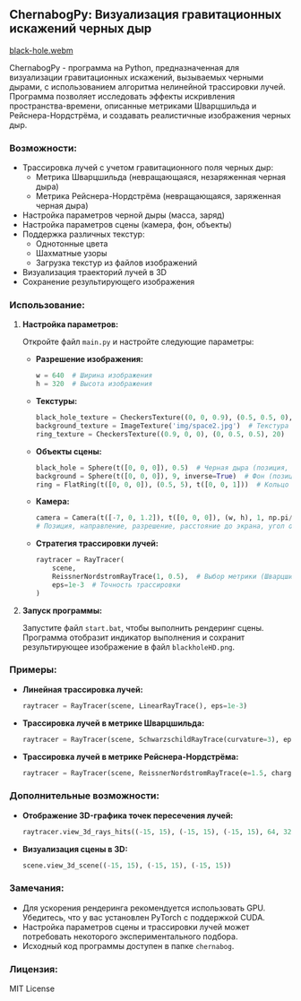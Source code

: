 ## ChernabogPy: Визуализация гравитационных искажений черных дыр

[black-hole.webm](https://github.com/viktor-akusoff/ChernabogPy/assets/124511385/76787833-fdb5-43eb-a682-10830be4ce34)

ChernabogPy - программа на Python, предназначенная для визуализации гравитационных искажений, вызываемых черными дырами, с использованием алгоритма нелинейной трассировки лучей. Программа позволяет исследовать эффекты искривления пространства-времени, описанные метриками Шварцшильда и Рейснера-Нордстрёма, и создавать реалистичные изображения черных дыр.

### Возможности:

* Трассировка лучей с учетом гравитационного поля черных дыр:
    * Метрика Шварцшильда (невращающаяся, незаряженная черная дыра)
    * Метрика Рейснера-Нордстрёма (невращающаяся, заряженная черная дыра)
* Настройка параметров черной дыры (масса, заряд)
* Настройка параметров сцены (камера, фон, объекты)
* Поддержка различных текстур:
    * Однотонные цвета
    * Шахматные узоры
    * Загрузка текстур из файлов изображений
* Визуализация траекторий лучей в 3D
* Сохранение результирующего изображения

### Использование:


1. **Настройка параметров:**

   Откройте файл `main.py` и настройте следующие параметры:

   * **Разрешение изображения:**

     ```python
     w = 640  # Ширина изображения
     h = 320  # Высота изображения
     ```

   * **Текстуры:**

     ```python
     black_hole_texture = CheckersTexture((0, 0, 0.9), (0.5, 0.5, 0), 15)  # Текстура черной дыры
     background_texture = ImageTexture('img/space2.jpg')  # Текстура фона
     ring_texture = CheckersTexture((0.9, 0, 0), (0, 0.5, 0.5), 20)  # Текстура кольца
     ```

   * **Объекты сцены:**

     ```python
     black_hole = Sphere(t([0, 0, 0]), 0.5)  # Черная дыра (позиция, радиус)
     background = Sphere(t([0, 0, 0]), 9, inverse=True)  # Фон (позиция, радиус, инвертировать)
     ring = FlatRing(t([0, 0, 0]), (0.5, 5), t([0, 0, 1]))  # Кольцо (позиция, (внутренний радиус, внешний радиус), нормаль)
     ```

   * **Камера:**

     ```python
     camera = Camera(t([-7, 0, 1.2]), t([0, 0, 0]), (w, h), 1, np.pi/3)
     # Позиция, направление, разрешение, расстояние до экрана, угол обзора
     ```

   * **Стратегия трассировки лучей:**

     ```python
     raytracer = RayTracer(
         scene,
         ReissnerNordstromRayTrace(1, 0.5),  # Выбор метрики (Шварцшильда или Рейснера-Нордстрёма)
         eps=1e-3  # Точность трассировки
     )
     ```

2. **Запуск программы:**

   Запустите файл `start.bat`, чтобы выполнить рендеринг сцены. Программа отобразит индикатор выполнения и сохранит результирующее изображение в файл `blackholeHD.png`.

### Примеры:

* **Линейная трассировка лучей:**

   ```python
   raytracer = RayTracer(scene, LinearRayTrace(), eps=1e-3)
   ```

* **Трассировка лучей в метрике Шварцшильда:**

   ```python
   raytracer = RayTracer(scene, SchwarzschildRayTrace(curvature=3), eps=1e-3)
   ```

* **Трассировка лучей в метрике Рейснера-Нордстрёма:**

   ```python
   raytracer = RayTracer(scene, ReissnerNordstromRayTrace(e=1.5, charge=0.5), eps=1e-3)
   ```

### Дополнительные возможности:

* **Отображение 3D-графика точек пересечения лучей:**

   ```python
   raytracer.view_3d_rays_hits((-15, 15), (-15, 15), (-15, 15), 64, 32)
   ```

* **Визуализация сцены в 3D:**

   ```python
   scene.view_3d_scene((-15, 15), (-15, 15), (-15, 15))
   ```

### Замечания:

* Для ускорения рендеринга рекомендуется использовать GPU. Убедитесь, что у вас установлен PyTorch с поддержкой CUDA.
* Настройка параметров сцены и трассировки лучей может потребовать некоторого экспериментального подбора.
* Исходный код программы доступен в папке `chernabog`.

### Лицензия:

MIT License
